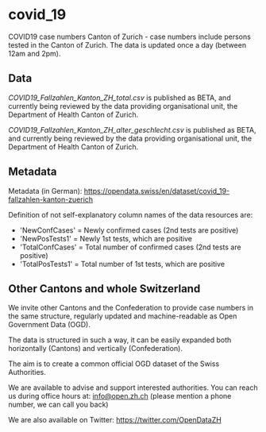 # covid_19
COVID19 case numbers Canton of Zurich - case numbers include persons tested in the Canton of Zurich. The data is updated once a day (between 12am and 2pm).

## Data
*COVID19_Fallzahlen_Kanton_ZH_total.csv* is published as BETA, and currently being reviewed by the data providing organisational unit, the Department of Health Canton of Zurich.

*COVID19_Fallzahlen_Kanton_ZH_alter_geschlecht.csv* is published as BETA, and currently being reviewed by the data providing organisational unit, the Department of Health Canton of Zurich.

## Metadata
Metadata (in German): https://opendata.swiss/en/dataset/covid_19-fallzahlen-kanton-zuerich

Definition of not self-explanatory column names of the data resources are:
- 'NewConfCases' = Newly confirmed cases (2nd tests are positive)
- 'NewPosTests1' = Newly 1st tests, which are positive
- 'TotalConfCases' = Total number of confirmed cases (2nd tests are positive)
- 'TotalPosTests1' = Total number of 1st tests, which are positive

## Other Cantons and whole Switzerland

We invite other Cantons and the Confederation to provide case numbers in the same structure, regularly updated and machine-readable as Open Government Data (OGD).

The data is structured in such a way, it can be easily expanded both horizontally (Cantons) and vertically (Confederation).

The aim is to create a common official OGD dataset of the Swiss Authorities.

We are available to advise and support interested authorities. You can reach us during office hours at: info@open.zh.ch (please mention a phone number, we can call you back)

We are also available on Twitter: https://twitter.com/OpenDataZH
